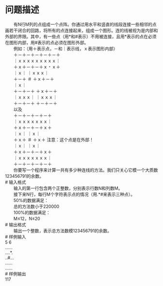 <div id="pcont1" style="margin-top:20px; display:block;">

# 问题描述

<div class="pdcont">　　有N行M列的点组成一个点阵。你通过用水平和竖直的线段连接一些相邻的点画若干闭合的回路，将所有的点连接起来，组成一个图形。连的线被视为是内部和外部的界限。其中，有一些点（用*和#表示）不用被连接，且用*表示的点在必须在图形内部，用#表示的点必须在图形外部。<br/>
　　例如：（用＋表示点，－和｜表示线，ｘ表示图形内部）<br/>
　　＋－＋－＋－＋－＋－＋<br/>
　　｜ｘｘｘｘｘｘｘｘｘ｜<br/>
　　＋ｘ＋－＋－＋ｘ﹡ｘ＋<br/>
　　｜ｘ｜   ｜ｘｘｘ｜<br/>
　　＋－＋ ＃ ＋ｘ＋－＋<br/>
　　｜ｘ｜<br/>
　　＋－＋－＋ ＋ｘ＋－＋<br/>
　　｜ｘｘｘ｜ ｜ｘｘｘ｜<br/>
　　＋－＋－＋ ＋－＋－＋<br/>
　　以及<br/>
　　＋－＋－＋－＋－＋<br/>
　　｜ｘｘｘｘｘｘｘ｜<br/>
　　＋ｘ＋－＋－＋ｘ＋<br/>
　　｜ｘ｜   ｜ｘ｜<br/>
　　＋ｘ＋ ＃ ＋ｘ＋   注意：这个点是在外部！<br/>
　　｜ｘ｜   ｜ｘ｜<br/>
　　＋ｘ＋－＋－＋ｘ＋<br/>
　　｜ｘｘｘｘｘｘｘ｜<br/>
　　＋－＋－＋－＋－＋<br/>
　　你要写一个程序来计算一共有多少种连线的方法。我们只关心它模一个大质数123456791的余数。</div>
# 输入格式

<div class="pdcont">　　输入的第一行包含两个正整数，分别表示行数N和列数M。<br/>
　　接下来N行，每行M个字符表示点的情况（用.*#来表示三种点）。<br/>
　　50%的数据满足：<br/>
　　总的方法数小于220000<br/>
　　100%的数据满足：<br/>
　　M≤12，N≤20</div>
# 输出格式

<div class="pdcont">　　输出一个整数，表示总方法数模123456791的余数。</div>
# 样例输入

<div class="pddata">5 6<br/>
......<br/>
....*.<br/>
..#...<br/>
......<br/>
......</div>
# 样例输出

<div class="pddata">117</div>

</div>